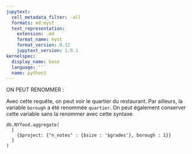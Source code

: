 ```yaml
---
jupytext:
  cell_metadata_filter: -all
  formats: md:myst
  text_representation:
    extension: .md
    format_name: myst
    format_version: 0.12
    jupytext_version: 1.9.1
kernelspec:
  display_name: base
  language: ''
  name: python3
---
```


ON PEUT RENOMMER :

Avec cette requête, on peut voir le quartier du restaurant. Par ailleurs, la variable `borough` 
a été renommée `quartier`. On peut également conserver cette 
variable sans la renommer avec cette syntaxe.
```{code-cell}
db.NYfood.aggregate( 
  [
    {$project: {"n_notes" : {$size : '$grades'}, borough : 1}}
  ]
)
```
